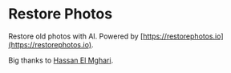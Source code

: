 # Restore Photos

Restore old photos with AI. Powered by [https://restorephotos.io](https://restorephotos.io).

Big thanks to [Hassan El Mghari](https://twitter.com/nutlope).